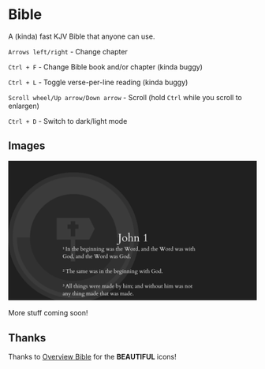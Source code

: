 # Bible
A (kinda) fast KJV Bible that anyone can use.

``Arrows left/right`` - Change chapter

``Ctrl + F`` - Change Bible book and/or chapter (kinda buggy)

``Ctrl + L`` - Toggle verse-per-line reading (kinda buggy)

``Scroll wheel/Up arrow/Down arrow`` - Scroll (hold ``Ctrl`` while you scroll to enlargen)

``Ctrl + D`` - Switch to dark/light mode

## Images

![Photo featuring John 1](bible.png)

More stuff coming soon!

## Thanks

Thanks to [Overview Bible](https://overviewbible.com/) for the **BEAUTIFUL** icons!
